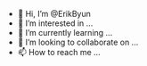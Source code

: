 - 👋 Hi, I’m @ErikByun
- 👀 I’m interested in ...
- 🌱 I’m currently learning ...
- 💞️ I’m looking to collaborate on ...
- 📫 How to reach me ...

<!---
ErikByun/ErikByun is a ✨ special ✨ repository because its `README.md` (this file) appears on your GitHub profile.
You can click the Preview link to take a look at your changes.
--->
